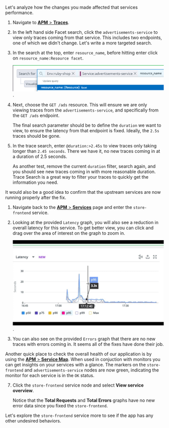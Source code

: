Let's analyze how the changes you made affected that services performance.

1. Navigate to <a href="https://app.datadoghq.com/apm/traces" target="_datadog">**APM** > **Traces**</a>. 

2. In the left hand side Facet search, click the `advertisements-service` to view only traces coming from that service. This includes two endpoints, one of which we didn't change. Let's write a more targeted search.

3. In the search at the top, enter `resource_name`, before hitting enter click on `resource_name:Resource facet`. 

    ![Resource](fixappv3/assets/resource_name.png).

4. Next, choose the `GET /ads` resource. This will ensure we are only viewing traces from the `advertisements-service`, and specifically from the `GET /ads` endpoint. 

    The final search parameter should be to define the `duration` we want to view, to ensure the latency from that endpoint is fixed. Ideally, the `2.5s` traces should be gone.

5. In the trace search, enter `@duration:>2.45s` to view traces only taking longer than `2.45 seconds`. There we have it, no new traces coming in at a duration of 2.5 seconds. 

    As another test, remove the current `duration` filter, search again, and you should see new traces coming in with more reasonable duration. Trace Search is a great way to filter your traces to quickly get the information you need.

It would also be a good idea to confirm that the upstream services are now running properly after the fix.

1. Navigate back to the <a href="https://app.datadoghq.com/apm/services?env=intro-apm" target="_datadog">**APM** > **Services**</a> page and enter the `store-frontend` service. 

1. Looking at the provided `Latency` graph, you will also see a reduction in overall latency for this service. To get better view, you can click and drag over the area of interest on the graph to zoom in. 

    ![Latency Fix](fixappv3/assets/fixed-latency-zoom.gif).

1. You can also see on the provided `Errors` graph that there are no new traces with errors coming in. It seems all of the fixes have done their job.

Another quick place to check the overall health of our application is by using the <a href="https://app.datadoghq.com/apm/map" target="_datadog">**APM** > **Service Map**</a>. When used in conjuction with monitors you can get insights on your services with a glance. The markers on the `store-frontend` and `advertisements-service` nodes are now green, indicating the monitor for each service is in the `OK` status.

7. Click the `store-frontend` service node and select **View service overview**. 

    Notice that the **Total Requests** and **Total Errors** graphs have no new error data since you fixed the `store-frontend`.

Let's explore the `store-frontend` service more to see if the app has any other undesired behaviors.